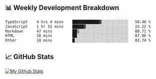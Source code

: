 ## 📊 Weekly Development Breakdown
<!--START_SECTION:waka-->

```txt
TypeScript    4 hrs 4 mins    ████████████▓░░░░░░░░░░░░   50.40 %
JavaScript    1 hr 52 mins    █████▓░░░░░░░░░░░░░░░░░░░   23.22 %
Markdown      47 mins         ██▒░░░░░░░░░░░░░░░░░░░░░░   09.71 %
HTML          38 mins         ██░░░░░░░░░░░░░░░░░░░░░░░   07.96 %
Other         18 mins         █░░░░░░░░░░░░░░░░░░░░░░░░   03.74 %
```

<!--END_SECTION:waka-->

## 📈 GitHub Stats
[![My Github Stats](https://github-readme-stats.vercel.app/api?username=triagung128&show_icons=true&hide=contribs,issues&count_private=true&theme=tokyonight)](https://github.com/triagung128)

<!-- [![Top Langs](https://github-readme-stats.vercel.app/api/top-langs/?username=triagung128&layout=compact)](https://github.com/triagung128) -->
